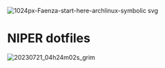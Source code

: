 
![1024px-Faenza-start-here-archlinux-symbolic svg](https://github.com/NIPERR/dotfiles/assets/82673619/6fe0979f-08cb-43b7-9be9-3328dda63511)
# NIPER dotfiles
![20230721_04h24m02s_grim](https://github.com/NIPERR/dotfiles/assets/82673619/dec45b02-948d-401c-8baa-bae2f4719e13)

